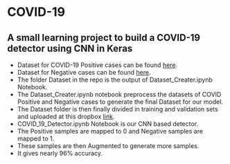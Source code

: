 # COVID-19
## A small learning project to build a COVID-19 detector using CNN in Keras

- Dataset for COVID-19 Positive cases can be found [here](https://github.com/ieee8023/covid-chestxray-dataset).
- Dataset for Negative cases can be found [here]( https://www.kaggle.com/paultimothymooney/chest-xray-pneumonia).
- The folder Dataset in the repo is the output of Dataset_Creater.ipynb Notebook.
- The Dataset_Creater.ipynb notebook preprocess the datasets of COVID Positive and Negative cases to generate the final Dataset for our model.
- The Dataset folder is then finally divided in training and validation sets and uploaded at this dropbox [link](http://cb.lk/covid_19).
- COVID_19_Detector.ipynb Notebook is our CNN based detector.
- The Positive samples are mapped to 0 and Negative samples are mapped to 1. 
- These samples are then Augmented to generate more samples.
- It gives nearly 96% accuracy. 


